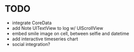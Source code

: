 TODO
====

* integrate CoreData
* add Note UITextView to log w/ UIScrollView
* embed smile image on cell, between selfie and datetime
* add interactive timeseries chart
* social integration?
